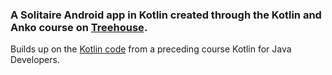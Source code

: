 ### A Solitaire Android app in Kotlin created through the Kotlin and Anko course on [Treehouse](https://teamtreehouse.com/library/kotlin-and-anko). 
Builds up on the [Kotlin code](https://github.com/bobtal/Solitaire) from a preceding course Kotlin for Java Developers.